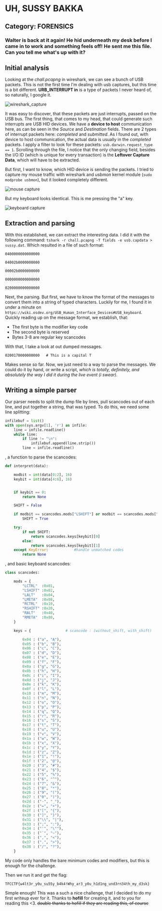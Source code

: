 # UH, SUSSY BAKKA
## Category: FORENSICS
### Walter is back at it again! He hid underneath my desk before I came in to work and something feels off! He sent me this file. Can you tell me what's up with it?

## Initial analysis

Looking at the _chall.pcapng_ in wireshark, we can see a bunch of USB packets. This is not the first time I'm dealing with usb captures, but this time is a bit different. **URB_INTERRUPT in** is a type of packets I never heard of, so naturally, I google it.

![wireshark_capture](res/cap.png)

It was easy to discover, that these packets are just interrupts, passed on the USB bus. The first thing, that comes to my head, that could generate such interrupts are USB HID devices. We have a **device to host** communication here, as can be seen in the _Source_ and _Destination_ fields.
There are 2 types of interrupt packets here: _completed_ and _submitted_. As I found out, with device to host communication, the actual data is usually in the _completed_ packets. I apply a filter to look for these packets: `usb.darwin.request_type == 1`.
Scrolling through the file, I notice that the only changing field, besides the I/O ID (which is unique for every transaction) is the **Leftover Capture Data**, which will have to be extracted.

But first, I want to know, which HID device is sending the packets. I tried to capture my mouse traffic with wireshark and _usbmon_ kernel module (`sudo modprobe usbmon`), but it looked completely different.

![mouse capture](res/mousecap.png)

But my keyboard looks identical. This is me pressing the "a" key.

![keyboard capture](res/keyboardcap.png)

## Extraction and parsing

With this established, we can extract the interesting data. I did it with the following command: `tshark -r chall.pcapng -T fields -e usb.capdata > sussy.dat`. Which resulted in a file of such format:
```[remi@station sussy]$ head sussy.dat 
0400000000000000

04002b0000000000

00002b0000000000

0000000000000000

0200000000000000
```

Next, the parsing. But first, we have to know the format of the messages to convert them into a string of typed characters.
Luckily for me, I found it in under a minute on `https://wiki.osdev.org/USB_Human_Interface_Devices#USB_keyboard`.
Quickly reading up on the message format, we establish, that:
* The first byte is the modifier key code
* The second byte is reserved
* Bytes 3-8 are regular key scancodes

With that, I take a look at out dumped messages.
```04002b0000000000   # This is an Alt-Tab
0200170000000000   # This is a capital T
```
Makes sense so far. Now, we just need to a way to parse the messages. We could do it by hand, or write a script, _which is totally, definitely, and absolutely the way I did it during the live event (i swear)_.

## Writing a simple parser

Our parser needs to split the dump file by lines, pull scancodes out of each line, and put together a string, that was typed. To do this, we need some line splitting:
```python
infilebuf = list()
with open(sys.argv[1], 'r') as infile:
    line = infile.readline()
    while line:
        if line != "\n":
            infilebuf.append(line.strip())
        line = infile.readline()
```
, a function to parse the scancodes:
```python
def interpret(data):

    modbit = int(data[0:2], 16)
    keybit = int(data[4:6], 16)


    if keybit == 0:
        return None

    SHIFT = False

    if modbit == scancodes.mods["LSHIFT"] or modbit == scancodes.mods["RSHIFT"]:         #test if shift is on
        SHIFT = True

    try:
        if not SHIFT:
            return scancodes.keys[keybit][0]
        else:
            return scancodes.keys[keybit][1]
    except KeyError:            #handle unmatched codes
        return None
```
, and basic keyboard scancodes:
```python
class scancodes:

    mods = {
        "LCTRL"  :0x01,
        "LSHIFT" :0x02,
        "LALT"   :0x04,
        "LMETA"  :0x08,
        "RCTRL"  :0x10,
        "RSHIFT" :0x20,
        "RALT"   :0x40,
        "RMETA"  :0x80,
    }

    keys = {                # scancode : (without_shift, with_shift)

        0x04 : ("a", "A"),
        0x05 : ("b", "B"),
        0x06 : ("c", "C"),
        0x07 : ("d", "D"),
        0x08 : ("e", "E"),
        0x09 : ("f", "F"),
        0x0a : ("g", "G"),
        0x0b : ("h", "H"),
        0x0c : ("i", "I"),
        0x0d : ("j", "J"),
        0x0e : ("k", "K"),
        0x0f : ("l", "L"),
        0x10 : ("m", "M"),
        0x11 : ("n", "N"),
        0x12 : ("o", "O"),
        0x13 : ("p", "P"),
        0x14 : ("q", "Q"),
        0x15 : ("r", "R"),
        0x16 : ("s", "S"),
        0x17 : ("t", "T"),
        0x18 : ("u", "U"),
        0x19 : ("v", "V"),
        0x1a : ("w", "W"),
        0x1b : ("x", "X"),
        0x1c : ("y", "Y"),
        0x1d : ("z", "Z"),
        0x1e : ("1", "!"),
        0x1f : ("2", "@"),
        0x20 : ("3", "#"),
        0x21 : ("4", "$"),
        0x22 : ("5", "%"),
        0x23 : ("6", "^"),
        0x24 : ("7", "&"),
        0x25 : ("8", "*"),
        0x26 : ("9", "("),
        0x27 : ("0", ")"),
        0x2d : ("-", "_"),
        0x2e : ("=", "+"),
        0x2f : ("[", "{"),
        0x30 : ("]", "}"),
        0x31 : ("\\", "|"),
        0x33 : (";", ":"),
        0x34 : ("'", "\""),
        0x35 : ("`", "~"),
        0x36 : (",", "<"),
        0x37 : (".", ">"),
        0x38 : ("/", "?"),
    }
```
My code only handles the bare minimum codes and modifiers, but this is enough for the challenge.

Then we run it and get the flag:
```[remi@station sussy]$ ./kparser.py sussy.dat 
TFCCTF{w4lt3r_y0u_su55y_b4k4!Why_ar3_y0u_h1d1ng_und3rn34th_my_d3sk}
```

Simple enough! This was a such a nice challenge, that I decided to do my first writeup ever for it. Thanks to **hofill** for creating it, and to you for reading this <3. ~~double thanks to hofill if they are reading this, of course~~
